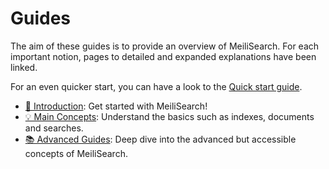 # Guides

The aim of these guides is to provide an overview of MeiliSearch. For each important notion, pages to detailed and expanded explanations have been linked.

For an even quicker start, you can have a look to the [Quick start guide](/tutorials/howtos/quickstart).

- [🚀 Introduction](/guides/introduction/): Get started with MeiliSearch!
- [💡 Main Concepts](/guides/main_concepts/): Understand the basics such as indexes, documents and searches.
- [📚 Advanced Guides](/guides/advanced_guides/): Deep dive into the advanced but accessible concepts of MeiliSearch.
